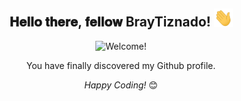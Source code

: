 <div align="center">
<h2> 𝐇𝐞𝐥𝐥𝐨 𝐭𝐡𝐞𝐫𝐞, 𝐟𝐞𝐥𝐥𝐨𝐰 BrayTiznado! <img src="https://github.com/ABSphreak/ABSphreak/blob/master/gifs/Hi.gif" width="30px"></h2>
</div>

<div align="center" width="50">

<img src= "https://i.imgur.com/PKbb0IF.jpeg" alt="Welcome!" width="300"/>

</div>

<div align="center">

You have finally discovered my Github profile. <br>

<i>Happy Coding!</i> 😊

</div>
